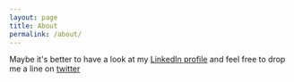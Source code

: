 ```yaml
---
layout: page
title: About
permalink: /about/
---
```


Maybe it's better to have a look at my [LinkedIn profile](https://www.linkedin.com/in/haqiqatkhah/) and feel free to drop me a line on [twitter](https://twitter.com/_psyguy)
